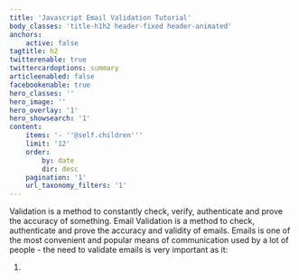 ```yaml
---
title: 'Javascript Email Validation Tutorial'
body_classes: 'title-h1h2 header-fixed header-animated'
anchors:
    active: false
tagtitle: h2
twitterenable: true
twittercardoptions: summary
articleenabled: false
facebookenable: true
hero_classes: ''
hero_image: ''
hero_overlay: '1'
hero_showsearch: '1'
content:
    items: '- ''@self.children'''
    limit: '12'
    order:
        by: date
        dir: desc
    pagination: '1'
    url_taxonomy_filters: '1'
---
```


Validation is a method to constantly check, verify, authenticate and prove the accuracy of something. Email Validation is a method to check, authenticate and prove the accuracy and validity of emails. Emails is one of the most convenient and popular means of communication used by a lot of people - the need to validate emails is very important as it:

1. 